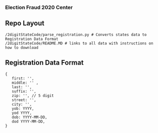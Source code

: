 ### Election Fraud 2020 Center


## Repo Layout

```
/2digitStateCode/parse_registration.py # Converts states data to Registration Data Format
/2digitStateCode/README.MD # links to all data with instructions on how to download
```


## Registration Data Format

```
{
   first: '',
   middle: '' ,
   last: '',
   suffix: '',
   zip: '', // 5 digit 
   street: '',
   city: '',
   yob: YYYY,
   yod YYYY,
   dob: YYYY-MM-DD,
   dod YYYY-MM-DD,
}
```
